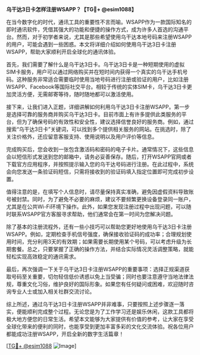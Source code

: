 **乌干达3日卡怎样注册WSAPP？【TG💪+ @esim1088】**

在当今数字化的时代，通讯工具的重要性不言而喻。WSAPP作为一款国际知名的即时通讯软件，凭借其强大的功能和便捷的操作方式，成为许多人首选的沟通平台。然而，对于初学者来说，尤其是那些希望使用乌干达本地号码来注册WSAPP的用户，可能会遇到一些困惑。本文将详细介绍如何使用乌干达3日卡注册WSAPP，帮助大家顺利开启全球化的通讯体验。

首先，我们需要了解什么是乌干达3日卡。乌干达3日卡是一种短期使用的虚拟SIM卡服务，用户可以通过网络购买并在短时间内获得一个真实的乌干达手机号码。这种服务非常适合需要临时使用当地号码进行注册或验证的用户，比如注册WSAPP、Facebook等国际社交平台。相较于传统的实体SIM卡，乌干达3日卡更加灵活方便，无需邮寄等待，随时随地都可以激活使用。

接下来，让我们进入正题，详细讲解如何利用乌干达3日卡注册WSAPP。第一步是选择可靠的服务商并购买乌干达3日卡。目前市面上有许多提供此类服务的平台，但为了确保号码的有效性和安全性，建议选择信誉良好的服务商。例如，通过搜索“乌干达3日卡”关键词，可以找到多个提供相关服务的网站。在挑选时，除了关注价格外，还应留意客服支持、使用说明以及用户评价等信息。

完成购买后，您会收到一张包含激活码和密码的电子卡片。通常情况下，这些信息会以短信形式发送到您的邮箱中，请务必妥善保存。随后，打开WSAPP官网或者下载官方应用程序，并按照提示输入您的乌干达号码进行注册。在此过程中，系统会向您发送一条验证码短信，只需将接收到的验证码填入指定位置即可完成初步设置。

值得注意的是，在填写个人信息时，请尽量保持真实准确，避免因虚假资料导致账号被封禁。同时，为了避免不必要的麻烦，建议不要频繁更换设备登录同一账户，尤其是在公共Wi-Fi环境下操作。此外，如果您发现注册过程中出现问题，可以随时联系WSAPP官方客服寻求帮助，他们通常会在第一时间为您解决问题。

除了基本的注册流程外，还有一些小技巧可以帮助您更好地使用乌干达3日卡注册WSAPP。例如，定期检查手机信号强度，确保接收验证码的成功率；合理规划使用时间，充分利用3天的有效期；如果需要长期使用某个号码，可以考虑升级为长期套餐。总之，只要掌握了正确的操作方法，并结合实际情况灵活调整策略，就能轻松实现高效稳定的通讯需求。

最后，再次强调一下关于乌干达3日卡注册WSAPP的重要事项：选择正规渠道获取号码至关重要，切勿轻信低价诱惑以免上当受骗；同时也要注意遵守当地法律法规，尊重文化习俗，维护良好的国际形象。如果您有任何疑问或困难，欢迎随时咨询专业人士或加入相关社群交流讨论。

综上所述，通过乌干达3日卡注册WSAPP并非难事，只要按照上述步骤逐一落实，便能顺利完成整个过程。无论您是为了工作学习还是娱乐休闲，这款工具都将极大地方便您的日常生活。希望本文能够为大家提供有价值的参考，让大家在享受全球化带来的便利的同时，也能享受到更加丰富多彩的文化交流体验。祝各位用户都能成功注册WSAPP，开启全新的数字生活篇章！

[[TG💪+ @esim1088](https://t.me/s/esim1088) ![Image](https://i.postimg.cc/4NQfJmqS/Snipaste-2025-05-13-00-14-12.png)]